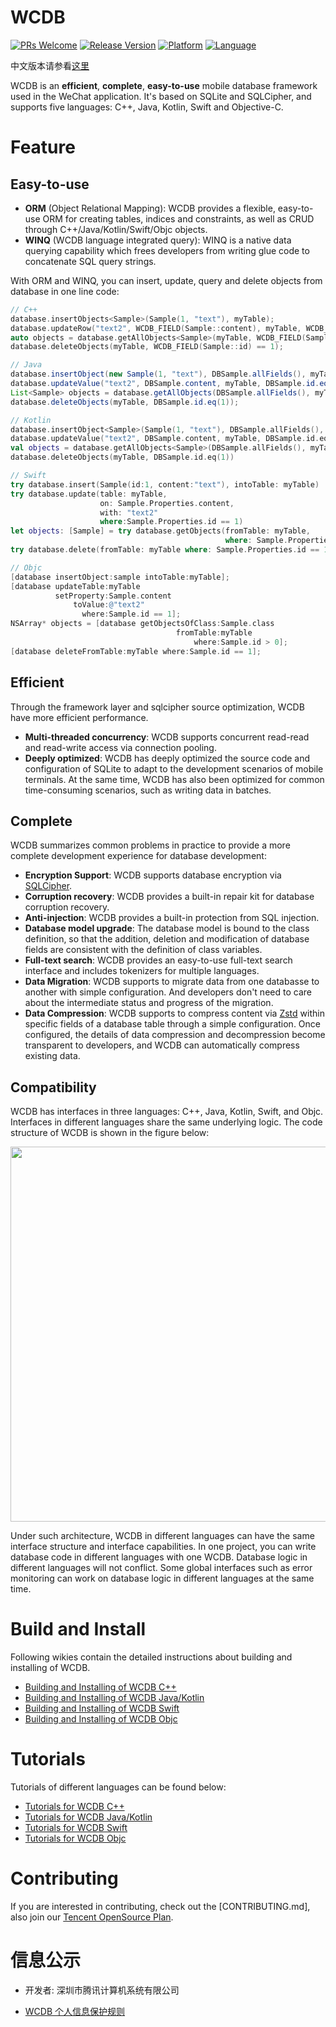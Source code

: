 # WCDB

[![PRs Welcome](https://img.shields.io/badge/PRs-welcome-brightgreen.svg)](https://github.com/Tencent/wcdb/pulls)
[![Release Version](https://img.shields.io/badge/Release-2.1.4-brightgreen.svg)](https://github.com/Tencent/wcdb/releases)
[![Platform](https://img.shields.io/badge/Platform-%20iOS%20%7C%20macOS%20%7C%20Android%20%7C%20Windows%20%7C%20Linux-brightgreen.svg)](https://github.com/Tencent/wcdb/wiki)
[![Language](https://img.shields.io/badge/Language-%20C++%20%7C%20Java%20%7C%20Kotlin%20%7C%20Swift%20%7C%20Objc-brightgreen.svg)](https://github.com/Tencent/wcdb/wiki)

中文版本请参看[这里][wcdb-wiki]

WCDB is an **efficient**, **complete**, **easy-to-use** mobile database framework used in the WeChat application. It's based on SQLite and SQLCipher, and supports five languages: C++, Java, Kotlin, Swift and Objective-C.

# Feature

## **Easy-to-use**

* **ORM** (Object Relational Mapping): WCDB provides a flexible, easy-to-use ORM for creating tables, indices and constraints, as well as CRUD through C++/Java/Kotlin/Swift/Objc objects.
* **WINQ** (WCDB language integrated query): WINQ is a native data querying capability which frees developers from writing glue code to concatenate SQL query strings.

With ORM and WINQ, you can insert, update, query and delete objects from database in one line code: 

```c++
// C++
database.insertObjects<Sample>(Sample(1, "text"), myTable);
database.updateRow("text2", WCDB_FIELD(Sample::content), myTable, WCDB_FIELD(Sample::id) == 1);
auto objects = database.getAllObjects<Sample>(myTable, WCDB_FIELD(Sample::id) > 0);
database.deleteObjects(myTable, WCDB_FIELD(Sample::id) == 1);
```

```java
// Java
database.insertObject(new Sample(1, "text"), DBSample.allFields(), myTable);
database.updateValue("text2", DBSample.content, myTable, DBSample.id.eq(1));
List<Sample> objects = database.getAllObjects(DBSample.allFields(), myTable, DBSample.id.gt(0));
database.deleteObjects(myTable, DBSample.id.eq(1));
```

```kotlin
// Kotlin
database.insertObject<Sample>(Sample(1, "text"), DBSample.allFields(), myTable)
database.updateValue("text2", DBSample.content, myTable, DBSample.id.eq(1))
val objects = database.getAllObjects<Sample>(DBSample.allFields(), myTable, DBSample.id.gt(0))
database.deleteObjects(myTable, DBSample.id.eq(1))
```

```swift
// Swift
try database.insert(Sample(id:1, content:"text"), intoTable: myTable)
try database.update(table: myTable,
                    on: Sample.Properties.content,
                    with: "text2"
                    where:Sample.Properties.id == 1)
let objects: [Sample] = try database.getObjects(fromTable: myTable,
                                                where: Sample.Properties.id > 0)
try database.delete(fromTable: myTable where: Sample.Properties.id == 1)
```

```objective-c
// Objc
[database insertObject:sample intoTable:myTable];
[database updateTable:myTable
          setProperty:Sample.content
              toValue:@"text2"
                where:Sample.id == 1];
NSArray* objects = [database getObjectsOfClass:Sample.class
                                     fromTable:myTable
                                         where:Sample.id > 0];
[database deleteFromTable:myTable where:Sample.id == 1];
```

## **Efficient**

Through the framework layer and sqlcipher source optimization, WCDB have more efficient performance.

* **Multi-threaded concurrency**: WCDB supports concurrent read-read and read-write access via connection pooling.
* **Deeply optimized**: WCDB has deeply optimized the source code and configuration of SQLite to adapt to the development scenarios of mobile terminals. At the same time, WCDB has also been optimized for common time-consuming scenarios, such as writing data in batches.

## **Complete**

WCDB summarizes common problems in practice to provide a more complete development experience for database development:

* **Encryption Support**: WCDB supports database encryption via [SQLCipher][sqlcipher].
* **Corruption recovery**: WCDB provides a built-in repair kit for database corruption recovery.
* **Anti-injection**: WCDB provides a built-in protection from SQL injection.
* **Database model upgrade**: The database model is bound to the class definition, so that the addition, deletion and modification of database fields are consistent with the definition of class variables.
* **Full-text search**: WCDB provides an easy-to-use full-text search interface and includes tokenizers for multiple languages.
* **Data Migration**: WCDB supports to migrate data from one databasse to another with simple configuration. And developers don't need to care about the intermediate status and progress of the migration.
* **Data Compression**: WCDB supports to compress content via [Zstd][Zstd] within specific fields of a database table through a simple configuration. Once configured, the details of data compression and decompression become transparent to developers, and WCDB can automatically compress existing data.

## **Compatibility**

WCDB has interfaces in three languages: C++, Java, Kotlin, Swift, and Objc. Interfaces in different languages share the same underlying logic. The code structure of WCDB is shown in the figure below:

<div align=center><img style="display:inline-block" src="https://raw.githubusercontent.com/wiki/Tencent/wcdb/assets/common/CodeStructure-English.png" width = 600/></div>

Under such architecture, WCDB in different languages can have the same interface structure and interface capabilities. In one project, you can write database code in different languages with one WCDB. Database logic in different languages will not conflict. Some global interfaces such as error monitoring can work on database logic in different languages at the same time. 

# Build and Install

Following wikies contain the detailed instructions about building and installing of WCDB.

* [Building and Installing of WCDB C++][wcdb-cpp-build-and-install]
* [Building and Installing of WCDB Java/Kotlin][wcdb-java-build-and-install]
* [Building and Installing of WCDB Swift][wcdb-swift-build-and-install]
* [Building and Installing of WCDB Objc][wcdb-objc-build-and-install]

# Tutorials

Tutorials of different languages can be found below:

* [Tutorials for WCDB C++][wcdb-cpp-tutorials]
* [Tutorials for WCDB Java/Kotlin][wcdb-java-tutorials]
* [Tutorials for WCDB Swift][wcdb-swift-tutorials]
* [Tutorials for WCDB Objc][wcdb-objc-tutorials]

# Contributing

If you are interested in contributing, check out the [CONTRIBUTING.md], also join our [Tencent OpenSource Plan](https://opensource.tencent.com/contribution).

# 信息公示

* 开发者: 深圳市腾讯计算机系统有限公司

* [WCDB 个人信息保护规则][wcdb-privacy]

[wcdb-wiki]: https://github.com/Tencent/wcdb/wiki
[wcdb-docs-android]: https://tencent.github.io/wcdb/references/android/index.html
[sqlcipher]:https://www.zetetic.net/sqlcipher/
[Zstd]:https://github.com/facebook/zstd
[room]: https://developer.android.com/topic/libraries/architecture/room
[room-codelabs]: https://codelabs.developers.google.com/codelabs/android-room-with-a-view
[wcdb-cpp-build-and-install]: https://github.com/Tencent/wcdb/wiki/C++-%E5%AE%89%E8%A3%85%E4%B8%8E%E5%85%BC%E5%AE%B9%E6%80%A7
[wcdb-java-build-and-install]:https://github.com/Tencent/wcdb/wiki/Java%7CKotlin-%e5%ae%89%e8%a3%85%e4%b8%8e%e5%85%bc%e5%ae%b9%e6%80%a7
[wcdb-objc-build-and-install]:https://github.com/Tencent/wcdb/wiki/Objc-%E5%AE%89%E8%A3%85%E4%B8%8E%E5%85%BC%E5%AE%B9%E6%80%A7
[wcdb-swift-build-and-install]: https://github.com/Tencent/wcdb/wiki/Swift-%E5%AE%89%E8%A3%85%E4%B8%8E%E5%85%BC%E5%AE%B9%E6%80%A7
[wcdb-cpp-tutorials]:https://github.com/Tencent/wcdb/wiki/C++-%E5%BF%AB%E9%80%9F%E5%85%A5%E9%97%A8
[wcdb-java-tutorials]:https://github.com/Tencent/wcdb/wiki/Java%7CKotlin-%E5%BF%AB%E9%80%9F%E5%85%A5%E9%97%A8
[wcdb-swift-tutorials]:https://github.com/Tencent/wcdb/wiki/Swift-%E5%BF%AB%E9%80%9F%E5%85%A5%E9%97%A8
[wcdb-objc-tutorials]:https://github.com/Tencent/wcdb/wiki/Objc-%E5%BF%AB%E9%80%9F%E5%85%A5%E9%97%A8
[Benchmark-iOS]: https://github.com/Tencent/wcdb/wiki/WCDB-iOS-benchmark
[wcdb-privacy]: https://support.weixin.qq.com/cgi-bin/mmsupportacctnodeweb-bin/pages/GepveGs4q4eAgpoh

